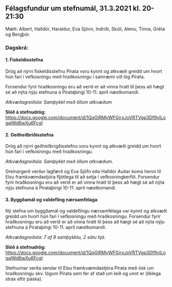 ## Félagsfundur um stefnumál, 31.3.2021 kl. 20-21:30

Mætt: Albert, Halldór, Haraldur, Eva Sjövn, Indriði, Skúli, Alenu, Tinna, Gréta og Bergþór.

### Dagskrá:

#### 1. Fiskeldisstefna

Drög að nýrri fiskeldisstefnu Pírata voru kynnt og atkvæði greidd um hvort hún fari í vefkosningu með hraðkosningu í samræmi við lög Pírata. 

Forsendur fyrir hraðkosningu eru að verið er að vinna hratt til þess að hægt sé að nýta nýju stefnuna á Pírataþingi 10-11. apríl næstkomandi.

*Atkvæðagreiðsla: Samþykkt með öllum atkvæðum*

**Slóð á stefnudrög:**
https://docs.google.com/document/d/1QqGlRMyWFGjrxJoVRTVgp3Df9ylLogalWd6wXu6FcgI

#### 2. Geðheilbriðisstefna

Drög að nýrri geðheilbrigðisstefnu voru kynnt og atkvæði greidd um hvort hún fari í vefkosningu með hraðkosningu.

*Atkvæðagreiðsla: Samþykkt með öllum atkvæðum.*

Greinargerð verður lagfærð og Eva Sjöfn eða Halldór Auðar koma henni til Elsu framkvæmdastjóra fljótlega til að setja í vefkosningkerfið. Forsendur fyrir hraðkosningu eru að verið er að vinna hratt til þess að hægt sé að nýta nýju stefnuna á Pírataþingi 10-11. apríl næstkomandi.

#### 3. Byggðamál og valdefling nærsamfélaga

Ný stefna um byggðamál og valdeflingu nærsamfélaga var kynnt og atkvæði greidd um hvort hún fari í vefkosningu með hraðkosningu. Forsendur fyrir hraðkosningu eru að verið er að vinna hratt til þess að hægt sé að nýta nýju stefnuna á Pírataþingi 10-11. apríl næstkomandi.

*Atkvæðagreiðsla: 7 af 9 samþykktu, 2 sátu hjá.*

**Slóð á stefnudrög:**
https://docs.google.com/document/d/1QqGlRMyWFGjrxJoVRTVgp3Df9ylLogalWd6wXu6FcgI

Stefnurnar verða sendar til Elsu framkvæmdastjóra Pírata með ósk um hraðkosningu skv. lögum Pírata sem fer af stað um leið og unnt er (líklega strax eftir páska).

